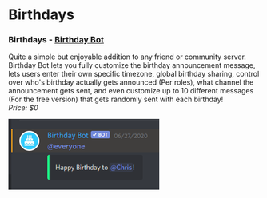 # Birthdays

### Birthdays - [Birthday Bot](https://top.gg/bot/656621136808902656)

Quite a simple but enjoyable addition to any friend or community server. Birthday Bot lets you fully customize the birthday announcement message, lets users enter their own specific timezone, global birthday sharing, control over who's birthday actually gets announced (Per roles), what channel the announcement gets sent, and even customize up to 10 different messages (For the free version) that gets randomly sent with each birthday!\
_Price: $0_

![Birthdays Birthday Bot](<../.gitbook/assets/image (10) (1).png>)
